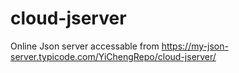# cloud-jserver
Online Json server accessable from https://my-json-server.typicode.com/YiChengRepo/cloud-jserver/
